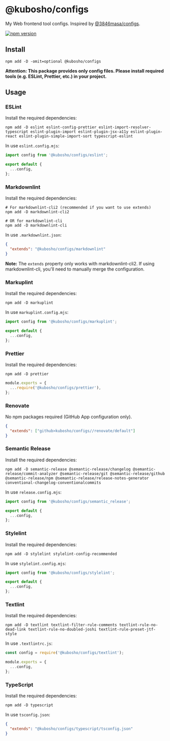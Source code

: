# @kubosho/configs

My Web frontend tool configs. Inspired by [@3846masa/configs](https://github.com/3846masa/configs).

[![npm version](https://img.shields.io/npm/v/@kubosho/configs.svg)](https://www.npmjs.com/package/@kubosho/configs)

## Install

```shell
npm add -D -omit=optional @kubosho/configs
```

**Attention: This package provides only config files. Please install required tools (e.g. ESLint, Prettier, etc.) in your project.**

## Usage

### ESLint

Install the required dependencies:

```shell
npm add -D eslint eslint-config-prettier eslint-import-resolver-typescript eslint-plugin-import eslint-plugin-jsx-a11y eslint-plugin-react eslint-plugin-simple-import-sort typescript-eslint
```

In use `eslint.config.mjs`:

```javascript
import config from '@kubosho/configs/eslint';

export default {
  ...config,
};
```

### Markdownlint

Install the required dependencies:

```shell
# For markdownlint-cli2 (recommended if you want to use extends)
npm add -D markdownlint-cli2

# OR for markdownlint-cli
npm add -D markdownlint-cli
```

In use `.markdownlint.json`:

```json
{
  "extends": "@kubosho/configs/markdownlint"
}
```

**Note:** The `extends` property only works with markdownlint-cli2. If using markdownlint-cli, you'll need to manually merge the configuration.

### Markuplint

Install the required dependencies:

```shell
npm add -D markuplint
```

In use `markuplint.config.mjs`:

```javascript
import config from '@kubosho/configs/markuplint';

export default {
  ...config,
};
```

### Prettier

Install the required dependencies:

```shell
npm add -D prettier
```

```javascript
module.exports = {
  ...require('@kubosho/configs/prettier'),
};
```

### Renovate

No npm packages required (GitHub App configuration only).

```json
{
  "extends": ["github>kubosho/configs//renovate/default"]
}
```

### Semantic Release

Install the required dependencies:

```shell
npm add -D semantic-release @semantic-release/changelog @semantic-release/commit-analyzer @semantic-release/git @semantic-release/github @semantic-release/npm @semantic-release/release-notes-generator conventional-changelog-conventionalcommits
```

In use `release.config.mjs`:

```javascript
import config from '@kubosho/configs/semantic_release';

export default {
  ...config,
};
```

### Stylelint

Install the required dependencies:

```shell
npm add -D stylelint stylelint-config-recommended
```

In use `stylelint.config.mjs`:

```javascript
import config from '@kubosho/configs/stylelint';

export default {
  ...config,
};
```

### Textlint

Install the required dependencies:

```shell
npm add -D textlint textlint-filter-rule-comments textlint-rule-no-dead-link textlint-rule-no-doubled-joshi textlint-rule-preset-jtf-style
```

In use `.textlintrc.js`:

```javascript
const config = require('@kubosho/configs/textlint');

module.exports = {
  ...config,
};
```

### TypeScript

Install the required dependencies:

```shell
npm add -D typescript
```

In use `tsconfig.json`:

```json
{
  "extends": "@kubosho/configs/typescript/tsconfig.json"
}
```
